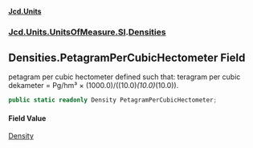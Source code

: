 #### [Jcd.Units](index 'index')
### [Jcd.Units.UnitsOfMeasure.SI](Jcd.Units.UnitsOfMeasure.SI 'Jcd.Units.UnitsOfMeasure.SI').[Densities](Densities 'Jcd.Units.UnitsOfMeasure.SI.Densities')

## Densities.PetagramPerCubicHectometer Field

petagram per cubic hectometer defined such that: teragram per cubic dekameter = Pg/hm³ ×
(1000.0)/((10.0)*(10.0)*(10.0)).

```csharp
public static readonly Density PetagramPerCubicHectometer;
```

#### Field Value
[Density](Density 'Jcd.Units.UnitTypes.Density')